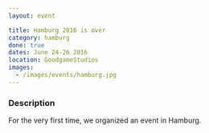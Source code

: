 ```yaml
---
layout: event

title: Hamburg 2016 is over
category: hamburg
done: true
dates: June 24-26 2016
location: GoodgameStudios
images:
  - /images/events/hamburg.jpg
---
```


### Description
For the very first time, we organized an event in Hamburg.
